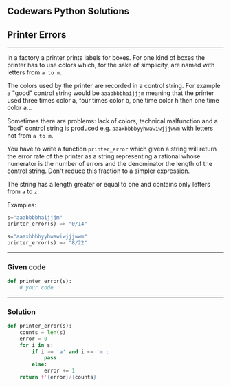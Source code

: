 
Codewars Python Solutions
---
## Printer Errors <br>
---
In a factory a printer prints labels for boxes. For one kind of boxes the printer has to use colors which, for the sake of simplicity, are named with letters from ```a to m```.

The colors used by the printer are recorded in a control string. For example a "good" control string would be ```aaabbbbhaijjjm``` meaning that the printer used three times color a, four times color b, one time color h then one time color a...

Sometimes there are problems: lack of colors, technical malfunction and a "bad" control string is produced e.g. ```aaaxbbbbyyhwawiwjjjwwm``` with letters not from ```a to m```.

You have to write a function ```printer_error``` which given a string will return the error rate of the printer as a string representing a rational whose numerator is the number of errors and the denominator the length of the control string. Don't reduce this fraction to a simpler expression.

The string has a length greater or equal to one and contains only letters from ```a``` to ```z```.

Examples:
```python
s="aaabbbbhaijjjm"
printer_error(s) => "0/14"

s="aaaxbbbbyyhwawiwjjjwwm"
printer_error(s) => "8/22"
```
---
### Given code
```python
def printer_error(s):
    # your code
```
---
### Solution
```python
def printer_error(s):
    counts = len(s)
    error = 0
    for i in s:
        if i >= 'a' and i <= 'm':
            pass
        else: 
            error += 1
    return f'{error}/{counts}'
```
